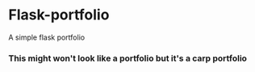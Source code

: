 # Flask-portfolio
A simple flask portfolio 
### This might won't look like a portfolio but it's a carp portfolio 
